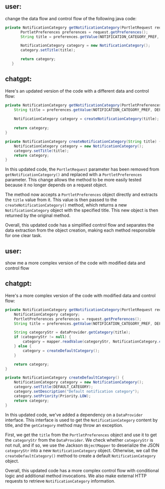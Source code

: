 

## user: 

change the data flow and control flow of the following java code:
 ```java
private NotificationCategory getNotificationCategory(PortletRequest request) {
        PortletPreferences preferences = request.getPreferences();
        String title = preferences.getValue(NOTIFICATION_CATEGORY_PREF, DEFAULT_CATEGORY);

        NotificationCategory category = new NotificationCategory();
        category.setTitle(title);

        return category;
    }
```



## chatgpt: 

Here's an updated version of the code with a different data and control flow:

```java
private NotificationCategory getNotificationCategory(PortletPreferences preferences) {
    String title = preferences.getValue(NOTIFICATION_CATEGORY_PREF, DEFAULT_CATEGORY);
    
    NotificationCategory category = createNotificationCategory(title);
    
    return category;
}

private NotificationCategory createNotificationCategory(String title) {
    NotificationCategory category = new NotificationCategory();
    category.setTitle(title);
    return category;
}
```

In this updated code, the `PortletRequest` parameter has been removed from `getNotificationCategory()` and replaced with a `PortletPreferences` parameter. This change allows the method to be more easily tested because it no longer depends on a request object.

The method now accepts a `PortletPreferences` object directly and extracts the `title` value from it. This value is then passed to the `createNotificationCategory()` method, which returns a new `NotificationCategory` object with the specified title. This new object is then returned by the original method.

Overall, this updated code has a simplified control flow and separates the data extraction from the object creation, making each method responsible for one clear task.

## user: 

show me a more complex version of the code with modified data and control flow

## chatgpt: 

Here's a more complex version of the code with modified data and control flow:

```java
private NotificationCategory getNotificationCategory(PortletRequest request, DataProvider dataProvider) throws Exception {
    NotificationCategory category;
    PortletPreferences preferences = request.getPreferences();
    String title = preferences.getValue(NOTIFICATION_CATEGORY_PREF, DEFAULT_CATEGORY);

    String categoryStr = dataProvider.getCategory(title);
    if (categoryStr != null) {
        category = mapper.readValue(categoryStr, NotificationCategory.class);
    } else {
        category = createDefaultCategory();
    }

    return category;
}

private NotificationCategory createDefaultCategory() {
    NotificationCategory category = new NotificationCategory();
    category.setTitle(DEFAULT_CATEGORY);
    category.setDescription("Default notification category");
    category.setPriority(Priority.LOW);
    return category;
}
```

In this updated code, we've added a dependency on a `DataProvider` interface. This interface is used to get the `NotificationCategory` content by title, and the `getCategory` method may throw an exception. 

First, we get the `title` from the `PortletPreferences` object and use it to get the `categoryStr` from the `DataProvider`. We check whether `categoryStr` is not null, and if so, we use the Jackson `ObjectMapper` to deserialize the JSON `categoryStr` into a new `NotificationCategory` object. Otherwise, we call the `createDefaultCategory()` method to create a default `NotificationCategory` object.

Overall, this updated code has a more complex control flow with conditional logic and additional method invocations. We also make external HTTP requests to retrieve `NotificationCategory` information.